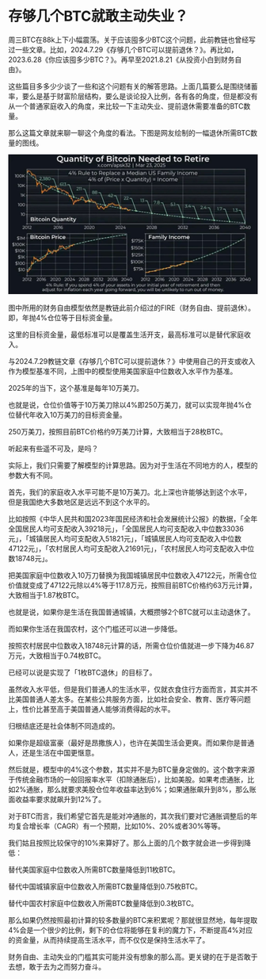 # 存够几个BTC就敢主动失业？

周三BTC在88k上下小幅震荡。关于应该囤多少BTC这个问题，此前教链也曾经写过一些文章。比如，2024.7.29《存够几个BTC可以提前退休？》。再比如，2023.6.28《你应该囤多少BTC？》。再早至2021.8.21《从投资小白到财务自由》。

这些篇目多多少少谈了一些和这个问题有关的解答思路。上面几篇要么是围绕储蓄率，要么是基于财富阶层结构，要么是谈论投入比例，各有各的角度，但是都没有从一个普通家庭收入的角度，来比较一下主动失业、提前退休需要准备的BTC数量。

那么这篇文章就来聊一聊这个角度的看法。下图是网友绘制的一幅退休所需BTC数量的图线。

![](2025-03-26-A01.jpeg)

图中所用的财务自由模型依然是教链此前介绍过的FIRE（财务自由、提前退休）。即，年抛4%仓位等于目标资金量。

这里的目标资金量，最低标准可以是覆盖生活开支，最高标准可以是替代家庭收入。

与2024.7.29教链文章《存够几个BTC可以提前退休？》中使用自己的开支或收入作为模型基准不同，上图中的模型使用美国家庭中位数收入水平作为基准。

2025年的当下，这个基准是每年10万美刀。

也就是说，仓位价值等于10万美刀除以4%即250万美刀，就可以实现年抛4%仓位替代年收入10万美刀的目标资金量。

250万美刀，按照目前BTC价格约9万美刀计算，大致相当于28枚BTC。

听起来有些遥不可及，是吗？

实际上，我们只需要了解模型的计算思路。因为对于生活在不同地方的人，模型的参数大有不同。

首先，我们的家庭收入水平可能不是10万美刀。北上深也许能够达到这个水平，但是我国绝大多数地区是远远不到这个水平的。

比如按照《中华人民共和国2023年国民经济和社会发展统计公报》的数据，「全年全国居民人均可支配收入39218元」，「全国居民人均可支配收入中位数33036元」，「城镇居民人均可支配收入51821元」，「城镇居民人均可支配收入中位数47122元」，「农村居民人均可支配收入21691元」，「农村居民人均可支配收入中位数18748元」。

把美国家庭中位数收入10万刀替换为我国城镇居民中位数收入47122元，所需仓位价值就变成了47122元除以4%等于117.8万元，按照目前BTC价格约63万元计算，大致相当于1.87枚BTC。

也就是说，如果你是生活在我国普通城镇，大概攒够2个BTC就可以主动退休了。

而如果你生活在我国农村，这个门槛还可以进一步降低。

按照农村居民中位数收入18748元计算的话，所需仓位价值就进一步下降为46.87万元，大致相当于0.74枚BTC。

已经可以说是实现了「1枚BTC退休」的目标了。

虽然收入水平低，但是我们普通人的生活水平，仅就衣食住行方面而言，其实并不比美国普通人差太多。在某些公共服务方面，比如社会安全、教育、医疗等问题上，性价比甚至高于美国普通人能够消费得起的水平。

归根结底还是社会体制不同造成的。

如果你是超级富豪（最好是昂撒族人），也许在美国生活会更爽。而如果你是普通人，还是生活在中国更惬意。

然后就是，模型中的4%这个参数，其实并不是为BTC量身定做的。这个数字来源于传统金融市场的一般回报率水平（扣除通胀后），比如美股。如果考虑通胀，比如2%通胀，那么就要求美股仓位年收益率达到6%；如果通胀飙升到8%，那么账面收益率要求就飙升到12%了。

对于BTC而言，我们希望它首先是能对冲通胀的，其次我们要对它通胀调整后的年均复合增长率（CAGR）有一个预期，比如10%、20%或者30%等等。

我们姑且按照比较保守的10%来算好了。那么上面的几个数字就会进一步得到降低：

替代美国家庭中位数收入所需BTC数量降低到11枚BTC。

替代中国城镇家庭中位数收入所需BTC数量降低到0.75枚BTC。

替代中国农村家庭中位数收入所需BTC数量降低到0.3枚BTC。

那么如果仍然按照最初计算的较多数量的BTC来积累呢？那就很显然地，每年提取4%会是一个很少的比例，剩下的仓位将能够在复利的魔力下，不断提高4%对应的资金量，从而持续提高生活水平，而不仅仅是保持生活水平了。

财务自由、主动失业的门槛其实可能并没有想象的那么高。更关键的在于是否敢于去想，敢于去为之而努力奋斗。
